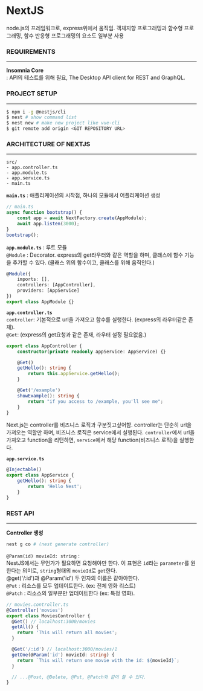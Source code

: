 NextJS
===

node.js의 프레임워크로, express위에서 움직임. 객체지향 프로그래밍과 함수형 프로그래밍, 함수 반응형 프로그래밍의 요소도 일부분 사용

### REQUIREMENTS
---
**Insomnia Core**  
: API의 테스트를 위해 필요, The Desktop API client for REST and GraphQL.

### PROJECT SETUP
---
```bash
$ npm i -g @nestjs/cli
$ nest # show command list
$ nest new # make new project like vue-cli
$ git remote add origin <GIT REPOSITORY URL>
```

### ARCHITECTURE OF NEXTJS
---
```
src/
- app.controller.ts
- app.module.ts
- app.service.ts
- main.ts
```


**`main.ts`** : 애플리케이션의 시작점, 하나의 모듈에서 어플리케이션 생성
```typescript
// main.ts
async function bootstrap() {
    const app = await NextFactory.create(AppModule);
    await app.listen(3000);
}
bootstrap();
```

**`app.module.ts`** : 루트 모듈  
`@Module` : Decorator. express의 get라우터와 같은 역할을 하며, 클래스에 함수 기능을 추가할 수 있다. (클래스 위의 함수이고, 클래스를 위해 움직인다.) 
```typescript 
@Module({
    imports: [],
    controllers: [AppController],
    providers: [AppService]
})
export class AppModule {}
```

**`app.controller.ts`**  
`controller`: 기본적으로 url을 가져오고 함수를 실행한다. (express의 라우터같은 존재).  
`@Get`: (express의 get요청과 같은 존재, 라우터 설정 필요없음.)  
```typescript
export class AppController {
    constructor(private readonly appService: AppService) {}

    @Get()
    getHello(): string {
        return this.appService.getHello();
    }

    @Get('/example')
    showExample(): string {
        return "if you access to /example, you'll see me";
    }
}
```
Next.js는 controller를 비즈니스 로직과 구분짓고싶어함. controller는 단순히 url을 가져오는 역할만 하며, 비즈니스 로직은 service에서 실행된다.
`controller`에서 url을 가져오고 function을 리턴하면, `service`에서 해당 function(비즈니스 로직)을 실행한다.

**`app.service.ts`**
```typescript
@Injectable()
export class AppService {
    getHello(): string {
        return 'Hello Nest';
    }
}
```

### REST API
---

**Controller 생성**
```bash
nest g co # (nest generate controller)
```

`@Param(id) movieId: string` :  
NestJS에서는 무언가가 필요하면 요청해야만 한다. 이 표현은 `id`라는 `parameter`를  원한다는 의미로, `string`형태의 `movieId`로 `get`한다.  
@get('/:id')과 @Param('id') 두 인자의 이름은 같아야한다.  
`@Put` : 리소스를 모두 업데이트한다. (ex: 전체 영화 리스트)  
`@Patch` : 리소스의 일부분만 업데이트한다 (ex: 특정 영화).  
```typescript
// movies.controller.ts
@Controller('movies')
export class MoviesController {
  @Get() // localhost:3000/movies
  getAll() {
    return 'This will return all movies';
  }

  @Get('/:id') // localhost:3000/movies/1
  getOne(@Param('id') movieId: string) {
    return `This will return one movie with the id: ${movieId}`;
  }

  // ...@Post, @Delete, @Put, @Patch와 같이 쓸 수 있다.
}
```